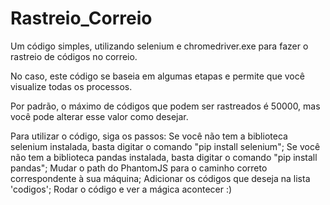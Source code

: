 # Rastreio_Correio
Um código simples, utilizando selenium e chromedriver.exe para fazer o rastreio de códigos no correio.

No caso, este código se baseia em algumas etapas e permite que você visualize todas os processos. 

Por padrão, o máximo de códigos que podem ser rastreados é 50000, mas você pode alterar esse valor como desejar.

Para utilizar o código, siga os passos:
Se você não tem a biblioteca selenium instalada, basta digitar o comando "pip install selenium";
Se você não tem a biblioteca pandas instalada, basta digitar o comando "pip install pandas";
Mudar o path do PhantomJS para o caminho correto correspondente à sua máquina;
Adicionar os códigos que deseja na lista 'codigos';
Rodar o código e ver a mágica acontecer :)

